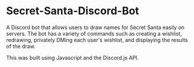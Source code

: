# Secret-Santa-Discord-Bot
A Discord bot that allows users to draw names for Secret Santa easily on servers. The bot has a variety of commands such as creating a wishlist, redrawing, privately DMing each user's wishlist, and displaying the results of the draw.

This was built using Javascript and the Discord.js API.
